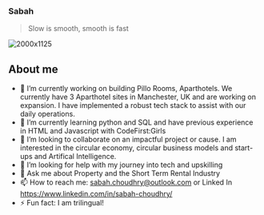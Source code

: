 ### Sabah 

> Slow is smooth, smooth is fast

![2000x1125](https://github.com/sabahc123/sabahc123/assets/65038014/b2233e25-8f89-43cc-88ce-982227376cb7)



## About me

- 🏨 I’m currently working on building Pillo Rooms, Aparthotels. We currently have 3 Aparthotel sites in Manchester, UK and are working on expansion. I have implemented a robust tech stack to assist with our daily operations. 
- 🌱 I’m currently learning python and SQL and have previous experience in HTML and Javascript with CodeFirst:Girls 
- 👯 I’m looking to collaborate on an impactful project or cause. I am interested in the circular economy, circular business models and start-ups and Artifical Intelligence. 
- 🤔 I’m looking for help with my journey into tech and upskilling
- 💬 Ask me about Property and the Short Term Rental Industry
- 📫 How to reach me: sabah.choudhry@outlook.com or Linked In https://www.linkedin.com/in/sabah-choudhry/
- ⚡ Fun fact: I am trilingual!

<!--
**sabahc123/sabahc123** is a ✨ _special_ ✨ repository because its `README.md` (this file) appears on your GitHub profile.




-->
